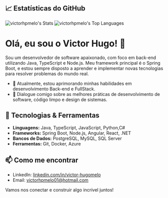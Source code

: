 ## 📈 Estatísticas do GitHub

![victorhpmelo's Stats](https://github-readme-stats.vercel.app/api?username=victorhpmelo&theme=tokyonight&show_icons=true&hide_border=true&count_private=true)
![victorhpmelo's Top Languages](https://github-readme-stats.vercel.app/api/top-langs/?username=victorhpmelo&theme=tokyonight&show_icons=true&hide_border=true&layout=compact)

# Olá, eu sou o Victor Hugo! 👋

Sou um desenvolvedor de software apaixonado, com foco em back-end utilizando Java, TypeScript e Node.js. Meu framework principal é o Spring Boot, e estou sempre disposto a aprender e implementar novas tecnologias para resolver problemas do mundo real.

- 🌱 Atualmente, estou aprimorando minhas habilidades em desenvolvimento Back-end e FullStack.
- 💬 Dialogue comigo sobre as melhores práticas de desenvolvimento de software, código limpo e design de sistemas.

## 🔧 Tecnologias & Ferramentas

- **Linguagens:** Java, TypeScript, JavaScript, Python,C#
- **Frameworks:** Spring Boot, Node.js, Angular, React, .NET
- **Bancos de Dados:** PostgreSQL, MySQL, SQL Server
- **Ferramentas:** Git, Docker, Azure

## 📫 Como me encontrar

- LinkedIn: [linkedin.com/in/victor-hugomelo](https://www.linkedin.com/in/victor-hugomelo/)
- Email: [victorhpmelo01@hotmail.com](mailto:victorhpmelo01@hotmail.com)

Vamos nos conectar e construir algo incrível juntos!
